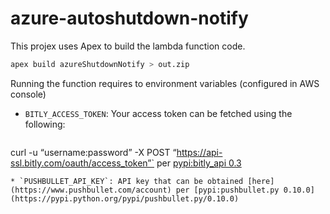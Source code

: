 # azure-autoshutdown-notify

This projex uses Apex to build the lambda function code.

```bash
apex build azureShutdownNotify > out.zip
```

Running the function requires to environment variables (configured in AWS console)

* `BITLY_ACCESS_TOKEN`: Your access token can be fetched using the following:
  ```
curl -u “username:password” -X POST “https://api-ssl.bitly.com/oauth/access_token”` per [pypi:bitly_api 0.3](https://pypi.python.org/pypi/bitly_api/0.3)
```
* `PUSHBULLET_API_KEY`: API key that can be obtained [here](https://www.pushbullet.com/account) per [pypi:pushbullet.py 0.10.0](https://pypi.python.org/pypi/pushbullet.py/0.10.0)

